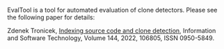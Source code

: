EvalTool is a tool for automated evaluation of clone detectors. Please see the following paper for details:

Zdenek Tronicek, <a href="https://doi.org/10.1016/j.infsof.2021.106805">Indexing source code and clone detection</a>,
Information and Software Technology, Volume 144, 2022, 106805, ISSN 0950-5849.
